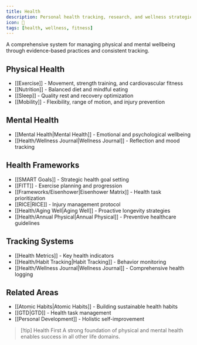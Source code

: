 ```yaml
---
title: Health
description: Personal health tracking, research, and wellness strategies
icon: 💪
tags: [health, wellness, fitness]
---
```


A comprehensive system for managing physical and mental wellbeing through evidence-based practices and consistent tracking.

## Physical Health
- [[Exercise]] - Movement, strength training, and cardiovascular fitness
- [[Nutrition]] - Balanced diet and mindful eating
- [[Sleep]] - Quality rest and recovery optimization
- [[Mobility]] - Flexibility, range of motion, and injury prevention

## Mental Health
- [[Mental Health|Mental Health]] - Emotional and psychological wellbeing
- [[Health/Wellness Journal|Wellness Journal]] - Reflection and mood tracking

## Health Frameworks
- [[SMART Goals]] - Strategic health goal setting
- [[FITT]] - Exercise planning and progression
- [[Frameworks/Eisenhower|Eisenhower Matrix]] - Health task prioritization
- [[RICE|RICE]] - Injury management protocol
- [[Health/Aging Well|Aging Well]] - Proactive longevity strategies
- [[Health/Annual Physical|Annual Physical]] - Preventive healthcare guidelines

## Tracking Systems
- [[Health Metrics]] - Key health indicators
- [[Health/Habit Tracking|Habit Tracking]] - Behavior monitoring
- [[Health/Wellness Journal|Wellness Journal]] - Comprehensive health logging

## Related Areas
- [[Atomic Habits|Atomic Habits]] - Building sustainable health habits
- [[GTD|GTD]] - Health task management
- [[Personal Development]] - Holistic self-improvement

> [!tip] Health First
> A strong foundation of physical and mental health enables success in all other life domains.



